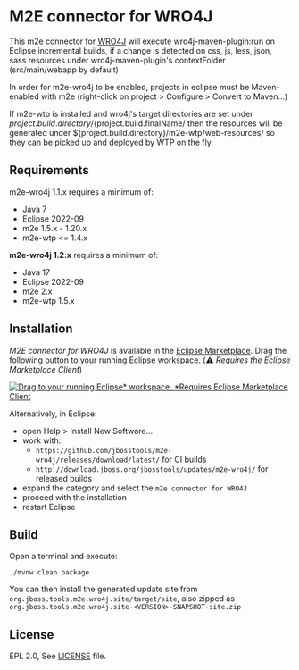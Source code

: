 M2E connector for WRO4J
========================

This m2e connector for [WRO4J](https://github.com/wro4j/wro4j) will execute wro4j-maven-plugin:run on Eclipse incremental builds,
if a change is detected on css, js, less, json, sass resources under wro4j-maven-plugin's contextFolder (src/main/webapp by default)

In order for m2e-wro4j to be enabled, projects in eclipse must be Maven-enabled with m2e (right-click on project > Configure > Convert to Maven...)

If m2e-wtp is installed and wro4j's target directories are set under ${project.build.directory}/${project.build.finalName/ then the resources 
will be generated under ${project.build.directory}/m2e-wtp/web-resources/ so they can be picked up and deployed by WTP on the fly.

Requirements
------------
m2e-wro4j 1.1.x requires a minimum of:
- Java 7
- Eclipse 2022-09
- m2e 1.5.x - 1.20.x 
- m2e-wtp <= 1.4.x 

**m2e-wro4j 1.2.x** requires a minimum of:
- Java 17
- Eclipse 2022-09
- m2e 2.x 
- m2e-wtp 1.5.x 

Installation
------------

_M2E connector for WRO4J_ is available in the [Eclipse Marketplace](https://marketplace.eclipse.org/content/m2e-wro4j). Drag the following button to your running Eclipse workspace. (⚠️ *Requires the Eclipse Marketplace Client*)

[![Drag to your running Eclipse* workspace. *Requires Eclipse Marketplace Client](https://marketplace.eclipse.org/sites/all/themes/solstice/public/images/marketplace/btn-install.svg)](http://marketplace.eclipse.org/marketplace-client-intro?mpc_install=807489 "Drag to your running Eclipse* workspace. *Requires Eclipse Marketplace Client")

Alternatively, in Eclipse:

- open Help > Install New Software...
- work with: 
    * `https://github.com/jbosstools/m2e-wro4j/releases/download/latest/` for CI builds
    * `http://download.jboss.org/jbosstools/updates/m2e-wro4j/` for released builds
- expand the category and select the `m2e connector for WRO4J`
- proceed with the installation
- restart Eclipse


Build
-----

Open a terminal and execute:

    ./mvnw clean package
    
You can then install the generated update site from `org.jboss.tools.m2e.wro4j.site/target/site`, also zipped as `org.jboss.tools.m2e.wro4j.site-<VERSION>-SNAPSHOT-site.zip`

License
-------
EPL 2.0, See [LICENSE](LICENSE) file.